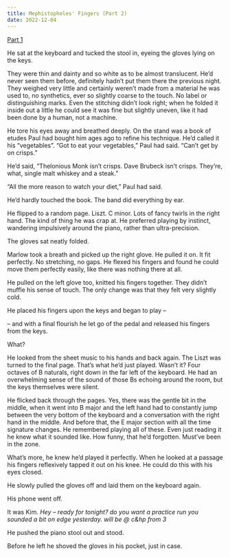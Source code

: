 ```yaml
---
title: Mephistopheles' Fingers (Part 2)
date: 2022-12-04
---
```


<a href="./mephistopheles-fingers-1">Part 1</a>

He sat at the keyboard and tucked the stool in, eyeing the gloves lying on the keys.

They were thin and dainty and so white as to be almost translucent. He’d never seen them before, definitely hadn’t put them there the previous night. They weighed very little and certainly weren’t made from a material he was used to, no synthetics, ever so slightly coarse to the touch. No label or distinguishing marks. Even the stitching didn’t look right; when he folded it inside out a little he could see it was fine but slightly uneven, like it had been done by a human, not a machine.

He tore his eyes away and breathed deeply. On the stand was a book of etudes Paul had bought him ages ago to refine his technique. He’d called it his “vegetables”. “Got to eat your vegetables,” Paul had said. “Can’t get by on crisps.”

He’d said, “Thelonious Monk isn’t crisps. Dave Brubeck isn’t crisps. They’re, what, single malt whiskey and a steak.”

“All the more reason to watch your diet,” Paul had said.

He’d hardly touched the book. The band did everything by ear.

He flipped to a random page. Liszt. C minor. Lots of fancy twirls in the right hand. The kind of thing he was crap at. He preferred playing by instinct, wandering impulsively around the piano, rather than ultra-precision.

The gloves sat neatly folded.

Marlow took a breath and picked up the right glove. He pulled it on. It fit perfectly. No stretching, no gaps. He flexed his fingers and found he could move them perfectly easily, like there was nothing there at all.

He pulled on the left glove too, knitted his fingers together. They didn’t muffle his sense of touch. The only change was that they felt very slightly cold.

He placed his fingers upon the keys and began to play –

– and with a final flourish he let go of the pedal and released his fingers from the keys.

What?

He looked from the sheet music to his hands and back again. The Liszt was turned to the final page. That’s what he’d just played. Wasn’t it? Four octaves of B naturals, right down in the far left of the keyboard. He had an overwhelming sense of the sound of those Bs echoing around the room, but the keys themselves were silent.

He flicked back through the pages. Yes, there was the gentle bit in the middle, when it went into B major and the left hand had to constantly jump between the very bottom of the keyboard and a conversation with the right hand in the middle. And before that, the E major section with all the time signature changes. He remembered playing all of these. Even just reading it he knew what it sounded like. How funny, that he’d forgotten. Must’ve been in the zone.

What’s more, he knew he’d played it perfectly. When he looked at a passage his fingers reflexively tapped it out on his knee. He could do this with his eyes closed.

He slowly pulled the gloves off and laid them on the keyboard again.

His phone went off.

It was Kim. _Hey – ready for tonight? do you want a practice run you sounded a bit on edge yesterday. will be @ c&hp from 3_

He pushed the piano stool out and stood.

Before he left he shoved the gloves in his pocket, just in case. 
